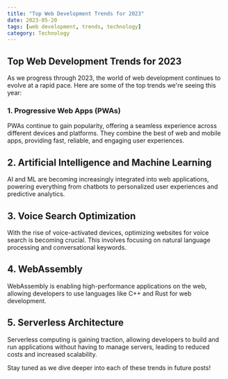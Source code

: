 ```yaml
---
title: "Top Web Development Trends for 2023"
date: 2023-05-20
tags: [web development, trends, technology]
category: Technology
---
```


## Top Web Development Trends for 2023

As we progress through 2023, the world of web development continues to evolve at a rapid pace. Here are some of the top trends we're seeing this year:

### 1. Progressive Web Apps (PWAs)

PWAs continue to gain popularity, offering a seamless experience across different devices and platforms. They combine the best of web and mobile apps, providing fast, reliable, and engaging user experiences.

## 2. Artificial Intelligence and Machine Learning

AI and ML are becoming increasingly integrated into web applications, powering everything from chatbots to personalized user experiences and predictive analytics.

## 3. Voice Search Optimization

With the rise of voice-activated devices, optimizing websites for voice search is becoming crucial. This involves focusing on natural language processing and conversational keywords.

## 4. WebAssembly

WebAssembly is enabling high-performance applications on the web, allowing developers to use languages like C++ and Rust for web development.

## 5. Serverless Architecture

Serverless computing is gaining traction, allowing developers to build and run applications without having to manage servers, leading to reduced costs and increased scalability.

Stay tuned as we dive deeper into each of these trends in future posts!